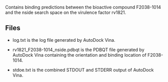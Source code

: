 Contains binding predictions between the bioactive compound F2038-1014 and the nside search space on the virulence factor rv1821.

## Files

- log.txt is the log file generated by AutoDock Vina.

- rv1821_F2038-1014_nside.pdbqt is the PDBQT file generated by AutoDock Vina containing the orientation and binding location of F2038-1014.

- stdoe.txt is the combined STDOUT and STDERR output of AutoDock Vina.

